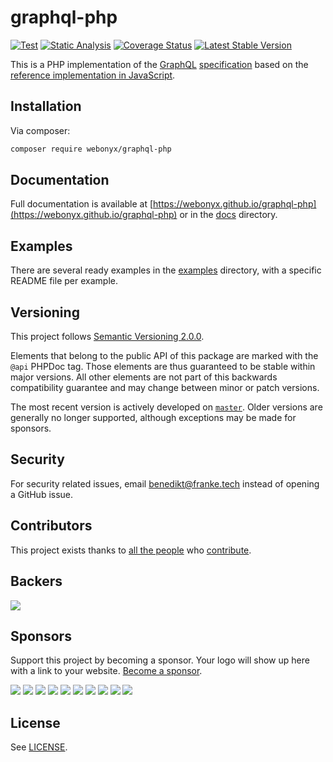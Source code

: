 # graphql-php

[![Test](https://github.com/webonyx/graphql-php/workflows/Test/badge.svg)](https://github.com/webonyx/graphql-php/actions?query=workflow:Test+branch:master)
[![Static Analysis](https://github.com/webonyx/graphql-php/workflows/Static%20Analysis/badge.svg)](https://github.com/webonyx/graphql-php/actions?query=workflow:%22Static%20Analysis%22+branch:master)
[![Coverage Status](https://codecov.io/gh/webonyx/graphql-php/branch/master/graph/badge.svg)](https://codecov.io/gh/webonyx/graphql-php/branch/master)
[![Latest Stable Version](https://poser.pugx.org/webonyx/graphql-php/version)](https://packagist.org/packages/webonyx/graphql-php)

This is a PHP implementation of the [GraphQL](https://graphql.org) [specification](https://github.com/graphql/graphql-spec)
based on the [reference implementation in JavaScript](https://github.com/graphql/graphql-js).

## Installation

Via composer:

```sh
composer require webonyx/graphql-php
```

## Documentation

Full documentation is available at [https://webonyx.github.io/graphql-php](https://webonyx.github.io/graphql-php)
or in the [docs](docs) directory.

## Examples

There are several ready examples in the [examples](examples) directory,
with a specific README file per example.

## Versioning

This project follows [Semantic Versioning 2.0.0](https://semver.org/spec/v2.0.0.html).

Elements that belong to the public API of this package are marked with the `@api` PHPDoc tag.
Those elements are thus guaranteed to be stable within major versions. All other elements are
not part of this backwards compatibility guarantee and may change between minor or patch versions.

The most recent version is actively developed on [`master`](https://github.com/webonyx/graphql-php/tree/master).
Older versions are generally no longer supported, although exceptions may be made for sponsors.

## Security

For security related issues, email [benedikt@franke.tech](benedikt@franke.tech) instead of opening a GitHub issue.

## Contributors

This project exists thanks to [all the people](https://github.com/webonyx/graphql-php/graphs/contributors) who [contribute](CONTRIBUTING.md).

## Backers

<a href="https://opencollective.com/webonyx-graphql-php#backers" target="_blank"><img src="https://opencollective.com/webonyx-graphql-php/backers.svg?width=890"></a>

## Sponsors

Support this project by becoming a sponsor. Your logo will show up here with a link to your website. [Become a sponsor](https://opencollective.com/webonyx-graphql-php#sponsor).

<a href="https://opencollective.com/webonyx-graphql-php/sponsor/0/website" target="_blank"><img src="https://opencollective.com/webonyx-graphql-php/sponsor/0/avatar.svg"></a>
<a href="https://opencollective.com/webonyx-graphql-php/sponsor/1/website" target="_blank"><img src="https://opencollective.com/webonyx-graphql-php/sponsor/1/avatar.svg"></a>
<a href="https://opencollective.com/webonyx-graphql-php/sponsor/2/website" target="_blank"><img src="https://opencollective.com/webonyx-graphql-php/sponsor/2/avatar.svg"></a>
<a href="https://opencollective.com/webonyx-graphql-php/sponsor/3/website" target="_blank"><img src="https://opencollective.com/webonyx-graphql-php/sponsor/3/avatar.svg"></a>
<a href="https://opencollective.com/webonyx-graphql-php/sponsor/4/website" target="_blank"><img src="https://opencollective.com/webonyx-graphql-php/sponsor/4/avatar.svg"></a>
<a href="https://opencollective.com/webonyx-graphql-php/sponsor/5/website" target="_blank"><img src="https://opencollective.com/webonyx-graphql-php/sponsor/5/avatar.svg"></a>
<a href="https://opencollective.com/webonyx-graphql-php/sponsor/6/website" target="_blank"><img src="https://opencollective.com/webonyx-graphql-php/sponsor/6/avatar.svg"></a>
<a href="https://opencollective.com/webonyx-graphql-php/sponsor/7/website" target="_blank"><img src="https://opencollective.com/webonyx-graphql-php/sponsor/7/avatar.svg"></a>
<a href="https://opencollective.com/webonyx-graphql-php/sponsor/8/website" target="_blank"><img src="https://opencollective.com/webonyx-graphql-php/sponsor/8/avatar.svg"></a>
<a href="https://opencollective.com/webonyx-graphql-php/sponsor/9/website" target="_blank"><img src="https://opencollective.com/webonyx-graphql-php/sponsor/9/avatar.svg"></a>

## License

See [LICENSE](LICENSE).
